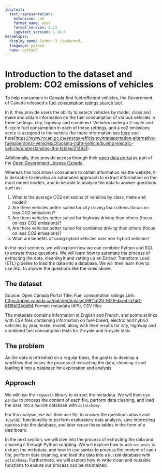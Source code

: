 ```yaml
---
jupytext:
  text_representation:
    extension: .md
    format_name: myst
    format_version: 0.13
    jupytext_version: 1.14.6
kernelspec:
  display_name: Python 3 (ipykernel)
  language: python
  name: python3
---
```


# Introduction to the dataset and problem: CO2 emissions of vehicles

To help consumers in Canada find fuel-efficient vehicles, the Government of Canada released a [fuel consumption ratings search tool](https://fcr-ccc.nrcan-rncan.gc.ca/en?_gl=1*1y4enqn*_ga*NzI2ODg1Njg2LjE2NjcyNDA3NTU.*_ga_C2N57Y7DX5*MTY2ODYzOTkyMy40LjAuMTY2ODYzOTkyMy4wLjAuMA). 

In it, they provide users the ability to search vehicles by model, class and make and obtain information on the fuel consumption of various vehicles in three settings: city, highway and combined. Vehicles undergo 2-cycle and 5-cycle fuel consumption in each of these settings, and a co2 emissions score is assigned to the vehicle (for more information see [here](https://www.nrcan.gc.ca/energy-efficiency/transportation-alternative-fuels/fuel-consumption-guide/understanding-fuel-consumption-ratings/fuel-consumption-testing/21008) and here[https://www.nrcan.gc.ca/energy-efficiency/transportation-alternative-fuels/personal-vehicles/choosing-right-vehicle/buying-electric-vehicle/understanding-the-tables/21383]). 

Additionally, they provide access through their [open data portal](https://open.canada.ca/data/en/dataset/98f1a129-f628-4ce4-b24d-6f16bf24dd64) as part of the [Open Government License Canada](https://open.canada.ca/en/open-government-licence-canada). 

Whereas this tool allows consumers to obtain information via the website, it is desirable to develop an automated approach to extract information on the most recent models, and to be able to analyse the data to answer questions such as: 

1. What is the average CO2 emissions of vehicles by class, make and model?
2. Are there vehicles better suited for city driving than others (focus on less CO2 emissions)?
3. Are there vehicles better suited for highway driving than others (focus on less CO2 emissions)?
4. Are there vehicles better suited for combined driving than others (focus on less CO2 emissions)?
5. What are benefits of using hybrid vehicles over non-hybrid vehicles?

In the next sections, we will explore how we can combine Python and SQL to answer these questions. We will learn how to automate the process of extracting the data, cleaning it and setting up an Extract Transform Load (ETL) pipeline to load the data into a database. We will then learn how to use SQL to answer the questions like the ones above. 

## The dataset

Source: Open Canada Portal
Title: Fuel consumption ratings
Link: https://open.canada.ca/data/en/dataset/98f1a129-f628-4ce4-b24d-6f16bf24dd64
Format: metadata (API), CSV files

The metadata contains information in English and French, and points at links with CSV files containing information on fuel-based, electric and hybrid vehicles by year, make, model, along with their results for city, highway and combined fuel consumption tests for 2-cycle and 5-cycle tests.

## The problem

As the data is refreshed on a regular basis, the goal is to develop a workflow that eases the process of extracting the data, cleaning it and loading it into a database for exploration and analysis.

## Approach

We will use the `requests` library to extract the metadata. We will then use `pandas` to process the content of each file, perform data cleaning, and load the data into a `DuckDB` database with `sqlalchemy`.

For the analysis, we will then use `SQL` to answer the questions above and `JupySQL`' functionality to perform exploratory data analysis, save interesting queries into the database, and later reuse these tables in the form of a dashboard. 

In the next section, we will dive into the process of extracting the data and cleaning it through Python scripting. We will explore how to use `requests` to extract the metadata, and how to use `pandas` to process the content of each file, perform data cleaning, and load the data into a `DuckDB` database with `sqlalchemy`. Furthermore, we will explore how to write clean and reusable functions to ensure our process can be maintained. 

